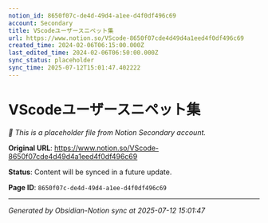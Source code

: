 ```yaml
---
notion_id: 8650f07c-de4d-49d4-a1ee-d4f0df496c69
account: Secondary
title: VScodeユーザースニペット集
url: https://www.notion.so/VScode-8650f07cde4d49d4a1eed4f0df496c69
created_time: 2024-02-06T06:15:00.000Z
last_edited_time: 2024-02-06T06:50:00.000Z
sync_status: placeholder
sync_time: 2025-07-12T15:01:47.402222
---
```


# VScodeユーザースニペット集

*🔄 This is a placeholder file from Notion Secondary account.*

**Original URL**: https://www.notion.so/VScode-8650f07cde4d49d4a1eed4f0df496c69

**Status**: Content will be synced in a future update.

**Page ID**: `8650f07c-de4d-49d4-a1ee-d4f0df496c69`

---

*Generated by Obsidian-Notion sync at 2025-07-12 15:01:47*
